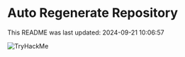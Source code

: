 # Auto Regenerate Repository

This README was last updated: 2024-09-21 10:06:57

 ![TryHackMe](https://tryhackme.com/badge/533634)